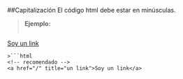 ##Capitalización
El código html debe estar en minúsculas.

>**Ejemplo:**
>```html
<!-- No recomendado -->
<A HREF="/">Soy un link</A>
```
>```html
<!-- recomendado -->
<a href="/" title="un link">Soy un link</a>
```
